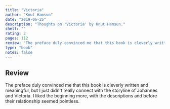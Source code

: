 ```yaml
---
title: "Victoria"
author: "Knut Hamsun"
date: "2019-06-25"
description: "Thoughts on 'Victoria' by Knut Hamsun."
shelf: ""
rating: 2
pages: 112
review: "The preface duly convinced me that this book is cleverly written and meaningful, but I just didn't really connect with the storyline of Johannes and Victoria. I liked the beginning more, with the descriptions and before their relationship seemed pointless."
type: "book"
notes: false
---
```


## Review

The preface duly convinced me that this book is cleverly written and meaningful, but I just didn't really connect with the storyline of Johannes and Victoria. I liked the beginning more, with the descriptions and before their relationship seemed pointless.
